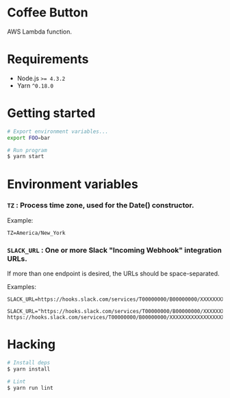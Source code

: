 # Coffee Button

AWS Lambda function.

# Requirements

 - Node.js `>= 4.3.2`
 - Yarn `^0.18.0`

# Getting started

```bash
# Export environment variables...
export FOO=bar

# Run program
$ yarn start
```

# Environment variables

### `TZ` : Process time zone, used for the Date() constructor.

Example:
```
TZ=America/New_York
```

### `SLACK_URL` : One or more Slack "Incoming Webhook" integration URLs.

If more than one endpoint is desired, the URLs should be space-separated.

Examples:
```
SLACK_URL=https://hooks.slack.com/services/T00000000/B00000000/XXXXXXXXXXXXXXXXXXXXXXXX
```

```
SLACK_URL="https://hooks.slack.com/services/T00000000/B00000000/XXXXXXXXXXXXXXXXXXXXXXXX https://hooks.slack.com/services/T00000000/B00000000/XXXXXXXXXXXXXXXXXXXXXXXX"
```

# Hacking

```bash
# Install deps
$ yarn install

# Lint
$ yarn run lint
```
